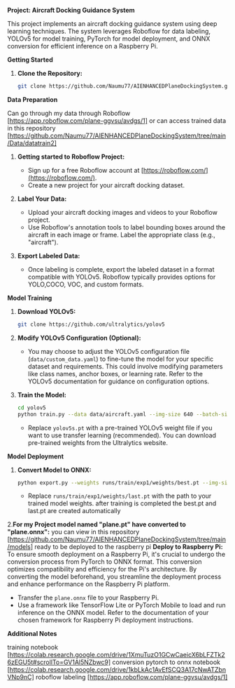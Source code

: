 
**Project: Aircraft Docking Guidance System**

This project implements an aircraft docking guidance system using deep learning techniques. The system leverages Roboflow for data labeling, YOLOv5 for model training, PyTorch for model deployment, and ONNX conversion for efficient inference on a Raspberry Pi.

**Getting Started**

1. **Clone the Repository:**

   ```bash
   git clone https://github.com/Naumu77/AIENHANCEDPlaneDockingSystem.git
   ```


**Data Preparation**

Can go through my data through Roboflow [https://app.roboflow.com/plane-ggvsu/avdgs/1]
or can access trained data in this repository [https://github.com/Naumu77/AIENHANCEDPlaneDockingSystem/tree/main/Data/datatrain2]

1. **Getting started to Roboflow Project:**

   - Sign up for a free Roboflow account at [https://roboflow.com/](https://roboflow.com/).
   - Create a new project for your aircraft docking dataset.

2. **Label Your Data:**

   - Upload your aircraft docking images and videos to your Roboflow project.
   - Use Roboflow's annotation tools to label bounding boxes around the aircraft in each image or frame. Label the appropriate class (e.g., "aircraft").

3. **Export Labeled Data:**

   - Once labeling is complete, export the labeled dataset in a format compatible with YOLOv5. Roboflow typically provides options for YOLO,COCO, VOC, and custom formats.

**Model Training**

1. **Download YOLOv5:**

   ```bash
   git clone https://github.com/ultralytics/yolov5
   ```

2. **Modify YOLOv5 Configuration (Optional):**

   - You may choose to adjust the YOLOv5 configuration file (`data/custom_data.yaml`) to fine-tune the model for your specific dataset and requirements. This could involve modifying parameters like class names, anchor boxes, or learning rate. Refer to the YOLOv5 documentation for guidance on configuration options.

3. **Train the Model:**

   ```bash
   cd yolov5
   python train.py --data data/aircraft.yaml --img-size 640 --batch-size 8 --epochs 100 --weights yolov5s.pt  # Adjust hyperparameters as needed
   ```

   - Replace `yolov5s.pt` with a pre-trained YOLOv5 weight file if you want to use transfer learning (recommended). You can download pre-trained weights from the Ultralytics website.

**Model Deployment**

1. **Convert Model to ONNX:**

   ```bash
   python export.py --weights runs/train/exp1/weights/best.pt --img-size 640 --export onnx --outfile aircraft_docking_guidance.onnx
   ```

   - Replace `runs/train/exp1/weights/last.pt` with the path to your trained model weights.
   after training is completed the best.pt and last.pt are created automatically

2.**For my Project model named "plane.pt" have converted to "plane.onnx":** 
you can view in this repository [https://github.com/Naumu77/AIENHANCEDPlaneDockingSystem/tree/main/models]
       ready to be deployed to the raspberry pi 
**Deploy to Raspberry Pi:**
To ensure smooth deployment on a Raspberry Pi, it's crucial to undergo the conversion process from PyTorch to ONNX format. This conversion optimizes compatibility and efficiency for the Pi's architecture. By converting the model beforehand, you streamline the deployment process and enhance performance on the Raspberry Pi platform.

   - Transfer the `plane.onnx` file to your Raspberry Pi.
   - Use a framework like TensorFlow Lite or PyTorch Mobile to load and run inference on the ONNX model. Refer to the documentation of your chosen framework for Raspberry Pi deployment instructions.

 
**Additional Notes**

training notebook [https://colab.research.google.com/drive/1XmuTuzO1GCwCaeicX6bLFZTk26zEGU5t#scrollTo=GV1Al5NZbwc9]
conversion pytorch to onnx notebook [https://colab.research.google.com/drive/1kbLkAc1AvEfSCQ3A17cNwATZbnVNp9nC]
roboflow labeling [https://app.roboflow.com/plane-ggvsu/avdgs/1]
